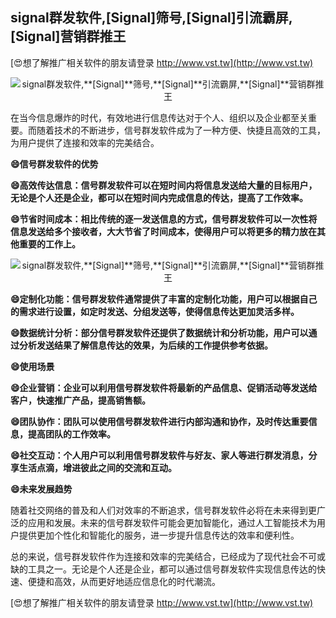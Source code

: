 ## **signal群发软件,**[Signal]**筛号,**[Signal]**引流霸屏,**[Signal]**营销群推王**

[😍想了解推广相关软件的朋友请登录 http://www.vst.tw](http://www.vst.tw)

 <center><img src="https://vst.tw/MP4/tuiguang/png/7.png" alt="signal群发软件,**[Signal]**筛号,**[Signal]**引流霸屏,**[Signal]**营销群推王"></center>

在当今信息爆炸的时代，有效地进行信息传达对于个人、组织以及企业都至关重要。而随着技术的不断进步，信号群发软件成为了一种方便、快捷且高效的工具，为用户提供了连接和效率的完美结合。

**😄信号群发软件的优势**

**😄高效传达信息：信号群发软件可以在短时间内将信息发送给大量的目标用户，无论是个人还是企业，都可以在短时间内完成信息的传达，提高了工作效率。**

**😄节省时间成本：相比传统的逐一发送信息的方式，信号群发软件可以一次性将信息发送给多个接收者，大大节省了时间成本，使得用户可以将更多的精力放在其他重要的工作上。**

 <center><img src="https://vst.tw/MP4/tuiguang/png/2.png" alt="signal群发软件,**[Signal]**筛号,**[Signal]**引流霸屏,**[Signal]**营销群推王"></center>

**😄定制化功能：信号群发软件通常提供了丰富的定制化功能，用户可以根据自己的需求进行设置，如定时发送、分组发送等，使得信息传达更加灵活多样。**

**😄数据统计分析：部分信号群发软件还提供了数据统计和分析功能，用户可以通过分析发送结果了解信息传达的效果，为后续的工作提供参考依据。**

**😄使用场景**

**😄企业营销：企业可以利用信号群发软件将最新的产品信息、促销活动等发送给客户，快速推广产品，提高销售额。**

**😄团队协作：团队可以使用信号群发软件进行内部沟通和协作，及时传达重要信息，提高团队的工作效率。**

**😄社交互动：个人用户可以利用信号群发软件与好友、家人等进行群发消息，分享生活点滴，增进彼此之间的交流和互动。**

**😄未来发展趋势**

随着社交网络的普及和人们对效率的不断追求，信号群发软件必将在未来得到更广泛的应用和发展。未来的信号群发软件可能会更加智能化，通过人工智能技术为用户提供更加个性化和智能化的服务，进一步提升信息传达的效率和便利性。

总的来说，信号群发软件作为连接和效率的完美结合，已经成为了现代社会不可或缺的工具之一。无论是个人还是企业，都可以通过信号群发软件实现信息传达的快速、便捷和高效，从而更好地适应信息化的时代潮流。

[😍想了解推广相关软件的朋友请登录 http://www.vst.tw](http://www.vst.tw)



